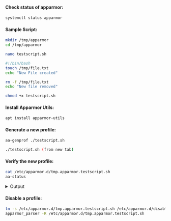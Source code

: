 #### Check status of apparmor:
```sh
systemctl status apparmor
```
#### Sample Script:
```sh
mkdir /tmp/apparmor
cd /tmp/apparmor
```
```sh
nano testscript.sh
```
```sh
#!/bin/bash
touch /tmp/file.txt
echo "New File created"

rm -f /tmp/file.txt
echo "New file removed"
```
```sh
chmod +x testscript.sh
```
#### Install Apparmor Utils:
```sh
apt install apparmor-utils
```
#### Generate a new profile:
```sh
aa-genprof ./testscript.sh
```
```sh
./testscript.sh (from new tab)
```
#### Verify the new profile:
```sh
cat /etc/apparmor.d/tmp.apparmor.testscript.sh
aa-status
```
<details>
<summary>Output</summary>
```
ansible@nuc01:/tmp/apparmor$ sudo aa-status | grep test
   /tmp/apparmor/testscript.sh
   /tmp/apparmor/testscript.sh//null-/usr/bin/rm
   /tmp/apparmor/testscript.sh//null-/usr/bin/touch
```
</details>

#### Disable a profile:
```sh
ln -s /etc/apparmor.d/tmp.apparmor.testscript.sh /etc/apparmor.d/disable/
apparmor_parser -R /etc/apparmor.d/tmp.apparmor.testscript.sh
```
